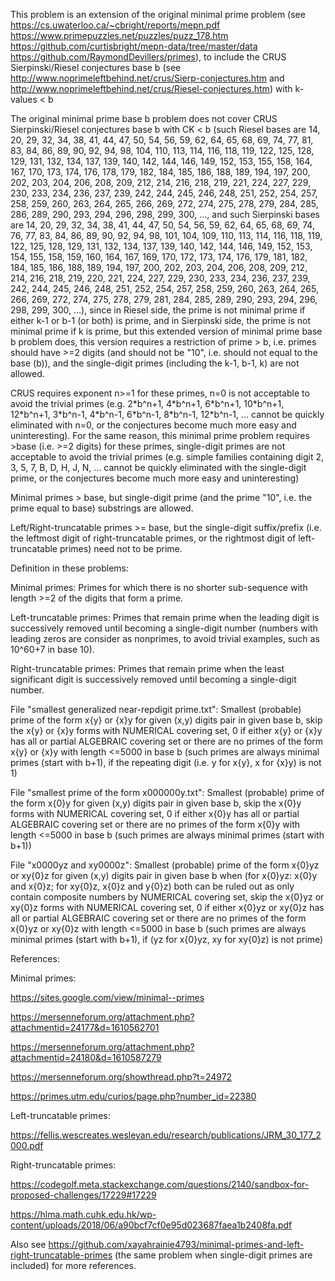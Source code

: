 This problem is an extension of the original minimal prime problem (see https://cs.uwaterloo.ca/~cbright/reports/mepn.pdf https://www.primepuzzles.net/puzzles/puzz_178.htm https://github.com/curtisbright/mepn-data/tree/master/data https://github.com/RaymondDevillers/primes), to include the CRUS Sierpinski/Riesel conjectures base b (see http://www.noprimeleftbehind.net/crus/Sierp-conjectures.htm and http://www.noprimeleftbehind.net/crus/Riesel-conjectures.htm) with k-values < b

The original minimal prime base b problem does not cover CRUS Sierpinski/Riesel conjectures base b with CK < b (such Riesel bases are 14, 20, 29, 32, 34, 38, 41, 44, 47, 50, 54, 56, 59, 62, 64, 65, 68, 69, 74, 77, 81, 83, 84, 86, 89, 90, 92, 94, 98, 104, 110, 113, 114, 116, 118, 119, 122, 125, 128, 129, 131, 132, 134, 137, 139, 140, 142, 144, 146, 149, 152, 153, 155, 158, 164, 167, 170, 173, 174, 176, 178, 179, 182, 184, 185, 186, 188, 189, 194, 197, 200, 202, 203, 204, 206, 208, 209, 212, 214, 216, 218, 219, 221, 224, 227, 229, 230, 233, 234, 236, 237, 239, 242, 244, 245, 246, 248, 251, 252, 254, 257, 258, 259, 260, 263, 264, 265, 266, 269, 272, 274, 275, 278, 279, 284, 285, 286, 289, 290, 293, 294, 296, 298, 299, 300, ..., and such Sierpinski bases are 14, 20, 29, 32, 34, 38, 41, 44, 47, 50, 54, 56, 59, 62, 64, 65, 68, 69, 74, 76, 77, 83, 84, 86, 89, 90, 92, 94, 98, 101, 104, 109, 110, 113, 114, 116, 118, 119, 122, 125, 128, 129, 131, 132, 134, 137, 139, 140, 142, 144, 146, 149, 152, 153, 154, 155, 158, 159, 160, 164, 167, 169, 170, 172, 173, 174, 176, 179, 181, 182, 184, 185, 186, 188, 189, 194, 197, 200, 202, 203, 204, 206, 208, 209, 212, 214, 216, 218, 219, 220, 221, 224, 227, 229, 230, 233, 234, 236, 237, 239, 242, 244, 245, 246, 248, 251, 252, 254, 257, 258, 259, 260, 263, 264, 265, 266, 269, 272, 274, 275, 278, 279, 281, 284, 285, 289, 290, 293, 294, 296, 298, 299, 300, ...), since in Riesel side, the prime is not minimal prime if either k-1 or b-1 (or both) is prime, and in Sierpinski side, the prime is not minimal prime if k is prime, but this extended version of minimal prime base b problem does, this version requires a restriction of prime > b, i.e. primes should have >=2 digits (and should not be "10", i.e. should not equal to the base (b)), and the single-digit primes (including the k-1, b-1, k) are not allowed.

CRUS requires exponent n>=1 for these primes, n=0 is not acceptable to avoid the trivial primes (e.g. 2\*b^n+1, 4\*b^n+1, 6\*b^n+1, 10\*b^n+1, 12\*b^n+1, 3\*b^n-1, 4\*b^n-1, 6\*b^n-1, 8\*b^n-1, 12\*b^n-1, ... cannot be quickly eliminated with n=0, or the conjectures become much more easy and uninteresting). For the same reason, this minimal prime problem requires >base (i.e. >=2 digits) for these primes, single-digit primes are not acceptable to avoid the trivial primes (e.g. simple families containing digit 2, 3, 5, 7, B, D, H, J, N, ... cannot be quickly eliminated with the single-digit prime, or the conjectures become much more easy and uninteresting)

Minimal primes > base, but single-digit prime (and the prime "10", i.e. the prime equal to base) substrings are allowed.

Left/Right-truncatable primes >= base, but the single-digit suffix/prefix (i.e. the leftmost digit of right-truncatable primes, or the rightmost digit of left-truncatable primes) need not to be prime.

Definition in these problems:

Minimal primes: Primes for which there is no shorter sub-sequence with length >=2 of the digits that form a prime.

Left-truncatable primes: Primes that remain prime when the leading digit is successively removed until becoming a single-digit number (numbers with leading zeros are consider as nonprimes, to avoid trivial examples, such as 10^60+7 in base 10).

Right-truncatable primes: Primes that remain prime when the least significant digit is successively removed until becoming a single-digit number.

File "smallest generalized near-repdigit prime.txt": Smallest (probable) prime of the form x{y} or {x}y for given (x,y) digits pair in given base b, skip the x{y} or {x}y forms with NUMERICAL covering set, 0 if either x{y} or {x}y has all or partial ALGEBRAIC covering set or there are no primes of the form x{y} or {x}y with length <=5000 in base b (such primes are always minimal primes (start with b+1), if the repeating digit (i.e. y for x{y}, x for {x}y) is not 1)

File "smallest prime of the form x000000y.txt": Smallest (probable) prime of the form x{0}y for given (x,y) digits pair in given base b, skip the x{0}y forms with NUMERICAL covering set, 0 if either x{0}y has all or partial ALGEBRAIC covering set or there are no primes of the form x{0}y with length <=5000 in base b (such primes are always minimal primes (start with b+1))

File "x0000yz and xy0000z": Smallest (probable) prime of the form x{0}yz or xy{0}z for given (x,y) digits pair in given base b when (for x{0}yz: x{0}y and x{0}z; for xy{0}z, x{0}z and y{0}z) both can be ruled out as only contain composite numbers by NUMERICAL covering set, skip the x{0}yz or xy{0}z forms with NUMERICAL covering set, 0 if either x{0}yz or xy{0}z has all or partial ALGEBRAIC covering set or there are no primes of the form x{0}yz or xy{0}z with length <=5000 in base b (such primes are always minimal primes (start with b+1), if (yz for x{0}yz, xy for xy{0}z) is not prime)

References:

Minimal primes:

https://sites.google.com/view/minimal--primes

https://mersenneforum.org/attachment.php?attachmentid=24177&d=1610562701

https://mersenneforum.org/attachment.php?attachmentid=24180&d=1610587279

https://mersenneforum.org/showthread.php?t=24972

https://primes.utm.edu/curios/page.php?number_id=22380

Left-truncatable primes:

https://fellis.wescreates.wesleyan.edu/research/publications/JRM_30_177_2000.pdf

Right-truncatable primes:

https://codegolf.meta.stackexchange.com/questions/2140/sandbox-for-proposed-challenges/17229#17229

https://hlma.math.cuhk.edu.hk/wp-content/uploads/2018/06/a90bcf7cf0e95d023687faea1b2408fa.pdf

Also see https://github.com/xayahrainie4793/minimal-primes-and-left-right-truncatable-primes (the same problem when single-digit primes are included) for more references.
